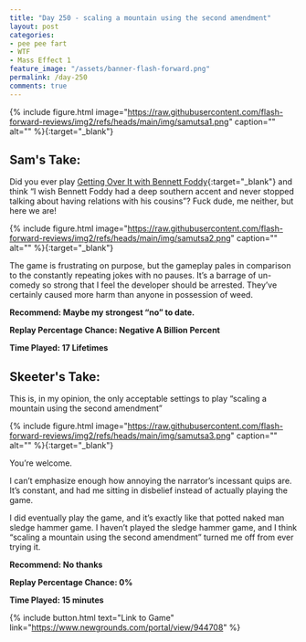 ```yaml
---
title: "Day 250 - scaling a mountain using the second amendment"
layout: post
categories:
- pee pee fart
- WTF
- Mass Effect 1
feature_image: "/assets/banner-flash-forward.png"
permalink: /day-250
comments: true
---
```


{% include figure.html image="https://raw.githubusercontent.com/flash-forward-reviews/img2/refs/heads/main/img/samutsa1.png" caption="" alt="" %}{:target="_blank"}
 
## Sam's Take:

Did you ever play [Getting Over It with Bennett Foddy](https://store.steampowered.com/app/240720/Getting_Over_It_with_Bennett_Foddy/){:target="_blank"} and think “I wish Bennett Foddy had a deep southern accent and never stopped talking about having relations with his cousins”? Fuck dude, me neither, but here we are!

{% include figure.html image="https://raw.githubusercontent.com/flash-forward-reviews/img2/refs/heads/main/img/samutsa2.png" caption="" alt="" %}{:target="_blank"}

The game is frustrating on purpose, but the gameplay pales in comparison to the constantly repeating jokes with no pauses. It’s a barrage of un-comedy so strong that I feel the developer should be arrested. They’ve certainly caused more harm than anyone in possession of weed.

**Recommend: Maybe my strongest “no” to date.**

**Replay Percentage Chance: Negative A Billion Percent**

**Time Played: 17 Lifetimes** 

## Skeeter's Take:

This is, in my opinion, the only acceptable settings to play “scaling a mountain using the second amendment” 

{% include figure.html image="https://raw.githubusercontent.com/flash-forward-reviews/img2/refs/heads/main/img/samutsa3.png" caption="" alt="" %}{:target="_blank"}

You’re welcome. 

I can’t emphasize enough how annoying the narrator’s incessant quips are. It’s constant, and had me sitting in disbelief instead of actually playing the game. 

I did eventually play the game, and it’s exactly like that potted naked man sledge hammer game. I haven’t played the sledge hammer game, and I think “scaling a mountain using the second amendment” turned me off from ever trying it. 

**Recommend: No thanks**

**Replay Percentage Chance: 0%**

**Time Played: 15 minutes** 

{% include button.html text="Link to Game" link="https://www.newgrounds.com/portal/view/944708" %}